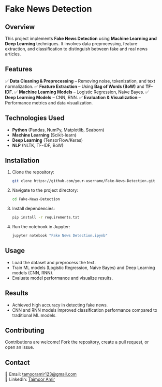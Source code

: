 # Fake News Detection

## Overview
This project implements **Fake News Detection** using **Machine Learning and Deep Learning** techniques. It involves data preprocessing, feature extraction, and classification to distinguish between fake and real news articles.

## Features
✅ **Data Cleaning & Preprocessing** – Removing noise, tokenization, and text normalization.
✅ **Feature Extraction** – Using **Bag of Words (BoW)** and **TF-IDF**.
✅ **Machine Learning Models** – Logistic Regression, Naive Bayes.
✅ **Deep Learning Models** – CNN, RNN.
✅ **Evaluation & Visualization** – Performance metrics and data visualization.

## Technologies Used
- **Python** (Pandas, NumPy, Matplotlib, Seaborn)
- **Machine Learning** (Scikit-learn)
- **Deep Learning** (TensorFlow/Keras)
- **NLP** (NLTK, TF-IDF, BoW)

## Installation
1. Clone the repository:
   ```bash
   git clone https://github.com/your-username/Fake-News-Detection.git
   ```
2. Navigate to the project directory:
   ```bash
   cd Fake-News-Detection
   ```
3. Install dependencies:
   ```bash
   pip install -r requirements.txt
   ```
4. Run the notebook in Jupyter:
   ```bash
   jupyter notebook "Fake News Detection.ipynb"
   ```

## Usage
- Load the dataset and preprocess the text.
- Train ML models (Logistic Regression, Naive Bayes) and Deep Learning models (CNN, RNN).
- Evaluate model performance and visualize results.

## Results
- Achieved high accuracy in detecting fake news.
- CNN and RNN models improved classification performance compared to traditional ML models.

## Contributing
Contributions are welcome! Fork the repository, create a pull request, or open an issue.

## Contact
📩 Email: tamooramir123@gmail.com  
🔗 LinkedIn: [Taimoor Amir](https://linkedin.com/in/taimoor-amir-339790280)

